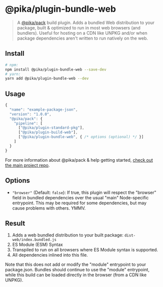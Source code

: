 # @pika/plugin-bundle-web

> A [@pika/pack](https://github.com/pikapkg/pack) build plugin.
> Adds a bundled Web distribution to your package, built & optimized to run in most web browsers (and bundlers). Useful for hosting on a CDN like UNPKG and/or when package dependencies aren't written to run natively on the web.


## Install

```sh
# npm:
npm install @pika/plugin-bundle-web --save-dev
# yarn:
yarn add @pika/plugin-bundle-web --dev
```


## Usage

```js
{
  "name": "example-package-json",
  "version": "1.0.0",
  "@pika/pack": {
    "pipeline": [
      ["@pika/plugin-standard-pkg"],
      ["@pika/plugin-build-web"],
      ["@pika/plugin-bundle-web", { /* options (optional) */ }]
    ]
  }
}
```

For more information about @pika/pack & help getting started, [check out the main project repo](https://github.com/pikapkg/pack).

## Options

- `"browser"` (Default: `false`): If true, this plugin will respect the "browser" field in bundled dependencies over the usual "main" Node-specific entrypoint. This may be required for some dependencies, but may cause problems with others. YMMV.


## Result

1. Adds a web bundled distribution to your built package: `dist-web/index.bundled.js`
  1. ES Module (ESM) Syntax
  1. Transpiled to run on all browsers where ES Module syntax is supported.
  1. All dependencies inlined into this file.

Note that this does not add or modify the "module" entrypoint to your package.json. Bundles should continue to use the "module" entrypoint, while this build can be loaded directly in the browser (from a CDN like UNPKG).
